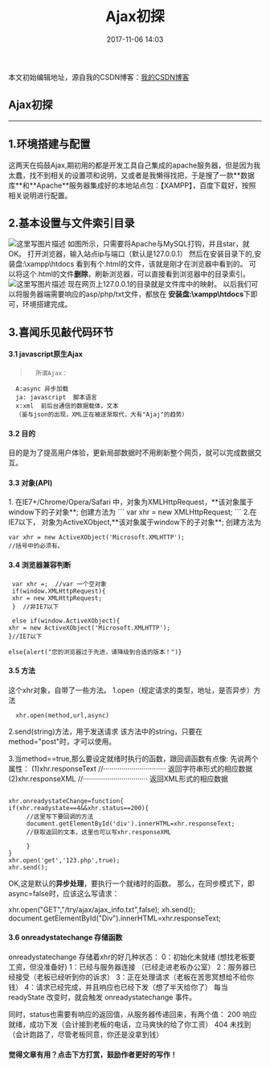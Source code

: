 ﻿---
title: Ajax初探 
date: 2017-11-06 14:03
tags: ajax
reward: true #是否开启打赏功能
comment: true #是否开启评论功能
---
本文初始编辑地址，源自我的CSDN博客：[我的CSDN博客](http://blog.csdn.net/qq_20264891/article/details/78457021)


## Ajax初探 ##

---------- 
<h2>1.环境搭建与配置</h2>
这两天在捣鼓Ajax,期初用的都是开发工具自己集成的apache服务器，但是因为我太蠢，找不到相关的设置项和说明，又或者是我懒得找把，于是搜了一款**数据库**和**Apache**服务器集成好的本地站点包：【XAMPP】，百度下载好，按照相关说明进行配置。
<h2>2.基本设置与文件索引目录</h2>

![这里写图片描述](http://img.blog.csdn.net/20171106140930710?watermark/2/text/aHR0cDovL2Jsb2cuY3Nkbi5uZXQvcXFfMjAyNjQ4OTE=/font/5a6L5L2T/fontsize/400/fill/I0JBQkFCMA==/dissolve/70/gravity/SouthEast)
如图所示，只需要将Apache与MySQL打钩，并且star，就OK。
打开浏览器，输入站点ip与端口（默认是127.0.0.1）
然后在安装目录下的,安装盘:\xampp\htdocs 看到有个.html的文件，该就是刚才在浏览器中看到的。
可以将这个.html的文件**删除**，刷新浏览器，可以直接看到浏览器中的目录索引。
![这里写图片描述](http://img.blog.csdn.net/20171106141608295?watermark/2/text/aHR0cDovL2Jsb2cuY3Nkbi5uZXQvcXFfMjAyNjQ4OTE=/font/5a6L5L2T/fontsize/400/fill/I0JBQkFCMA==/dissolve/70/gravity/SouthEast) 
现在网页上127.0.0.1的目录就是文件库中的映射。
以后我们可以将服务器端需要响应的asp/php/txt文件，都放在  **安装盘:\xampp\htdocs**下即可，环境搭建完成。

<h2>3.喜闻乐见敲代码环节</h2>
<h4>3.1 javascript原生Ajax</h4>

>       所谓Ajax：
      A:async 异步加载
      ja: javascript  脚本语言
      x:xml  前后台通信的数据载体，文本
      （鉴与json的出现，XML正在被逐渐取代，大有"Ajaj"的趋势）

  <h4> 3.2 目的</h4>
  目的是为了提高用户体验，更新局部数据时不用刷新整个网页，就可以完成数据交互。
  <h4>3.3 对象(API)</h4>
 1. 在IE7+/Chrome/Opera/Safari 中，对象为XMLHttpRequest，**该对象属于window下的子对象**;
  创建方法为
```
var xhr = new XMLHttpRequest;
```
2.在IE7以下， 对象为ActiveXObject,**该对象属于window下的子对象**;
 创建方法为
 

```
var xhr = new ActiveXObject('Microsoft.XMLHTTP');
//括号中的必须有。
```
 <h4>3.4 浏览器兼容判断</h4>

```
 var xhr =;  //var 一个空对象
 if(window.XMLHttpRequest){
 xhr = new XMLHttpRequest;
 }  //非IE7以下
 
 else if(window.ActiveXObject){
xhr = new ActiveXObject('Microsoft.XMLHTTP');
}//IE7以下

else{alert("您的浏览器过于先进，请降级到合适的版本！")}
```

  <h4>3.5 方法</h4>
  这个xhr对象，自带了一些方法。
  1.open（规定请求的类型，地址，是否异步）方法

```
  xhr.open(method,url,async) 
```
2.send(string)方法，用于发送请求
该方法中的string，只要在method="post"时，才可以使用。

3.当method==true,那么要设定就绪时执行的函数，跟回调函数有点像:
  先说两个属性：
  (1)xhr.responseText           //······························· 返回字符串形式的相应数据
  (2)xhr.responseXML          //································ 返回XML形式的相应数据
```

xhr.onreadystateChange=function{
if(xhr.readystate==4&&xhr.status==200){
     //这里写下要回调的方法
     document.getElementById('div').innerHTML=xhr.responseText;
     //获取返回的文本，这里也可以写xhr.responseXML
     
     }
}
xhr.open('get','123.php',true);
xhr.send();
```
OK,这是默认的**异步处理**，要执行一个就绪时的函数。
那么，在同步模式下，即async=false时，应该这么写请求：

xhr.open("GET","/try/ajax/ajax_info.txt",false);
xh.send();
document.getElementById("Div").innerHTML=xhr.responseText;


   <h4>3.6  onreadystatechange 存储函数</h4>
    onreadystatechange 存储着xhr的好几种状态：
    0：初始化未就绪    (想找老板要工资，但没准备好)
    1：已经与服务器连接 （已经走进老板办公室）
    2：服务器已经接受（老板已经听到你的诉求）
    3：正在处理请求（老板在苦思冥想给不给你钱）
    4：请求已经完成，并且响应也已经下发（想了半天给你了）
    每当 readyState 改变时，就会触发 onreadystatechange 事件。

  同时，status也需要有响应的返回值，从服务器传递回来，有两个值：
  200 响应就绪，成功下发（会计接到老板的电话，立马爽快的给了你工资）
  404  未找到   （会计跑路了，尽管老板同意，你还是没拿到钱）
    <h4></h4>
     <h4></h4>




<b>觉得文章有用？点击下方打赏，鼓励作者更好的写作！</b>

